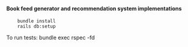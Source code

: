   #### Book feed generator and recommendation system implementations

        bundle install
        rails db:setup

To run tests:
        bundle exec rspec -fd